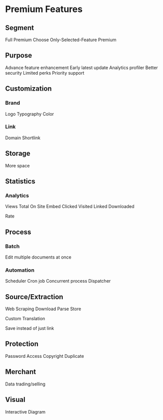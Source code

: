 Premium Features
================

Segment
-------

Full Premium
Choose Only-Selected-Feature Premium

Purpose
-------

Advance feature enhancement
Early latest update
Analytics profiler
Better security
Limited perks
Priority support

Customization
-------------

### Brand

Logo
Typography
Color

### Link

Domain
Shortlink

Storage
-------

More space

Statistics
----------

### Analytics

Views
  Total
  On Site
  Embed
Clicked
Visited
Linked
Downloaded

Rate

Process
-------

### Batch

Edit multiple documents at once

### Automation

Scheduler
Cron job
Concurrent process
Dispatcher

Source/Extraction
-----------------

Web Scraping
  Download
  Parse
  Store

Custom Translation

Save instead of just link

Protection
----------

Password Access
Copyright
Duplicate

Merchant
--------

Data trading/selling

Visual
------

Interactive Diagram


